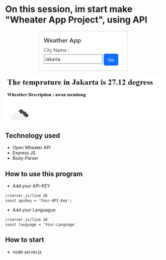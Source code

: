 # On this session, im start make "Wheater App Project", using API

<p align="center">
<img src="./preview/preview-1.png"/>
</p>

![alt text](preview/preview-2.png)

## Technology used 
- Open Wheater API
- Express JS
- Body-Parser

## How to use this program
- Add your API-KEY
```
//server.js/line 16
const apiKey = 'Your-API-Key';
```
- Add your Languague
```
//server.js/line 18
const language = 'Your-Language'
```

## How to start
- node server.js